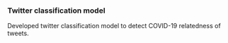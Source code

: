 ### Twitter classification model

Developed twitter classification model to detect COVID-19 relatedness of tweets.
